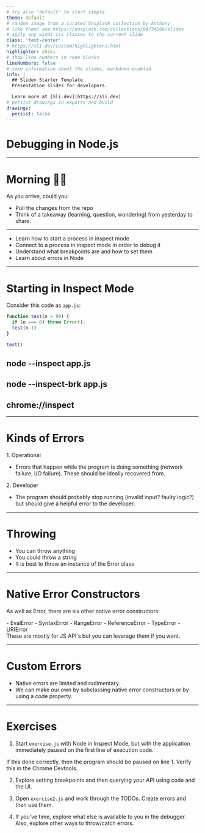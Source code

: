 ```yaml
---
# try also 'default' to start simple
theme: default
# random image from a curated Unsplash collection by Anthony
# like them? see https://unsplash.com/collections/94734566/slidev
# apply any windi css classes to the current slide
class: 'text-center'
# https://sli.dev/custom/highlighters.html
highlighter: shiki
# show line numbers in code blocks
lineNumbers: false
# some information about the slides, markdown enabled
info: |
  ## Slidev Starter Template
  Presentation slides for developers.

  Learn more at [Sli.dev](https://sli.dev)
# persist drawings in exports and build
drawings:
  persist: false
---
```


# Debugging in Node.js

---

# Morning 👋🏻

As you arrive, could you:

- Pull the changes from the repo
- Think of a takeaway (learning, question, wondering) from yesterday to share.

---

- Learn how to start a process in inspect mode
- Connect to a process in inspect mode in order to debug it
- Understand what breakpoints are and how to set them
- Learn about errors in Node

---

# Starting in Inspect Mode

Consider this code as `app.js`:
```js 
function test(n = 99) {
  if (n === 0) throw Error();
  test(n-1)
}

test()
```

## node --inspect app.js
## node --inspect-brk app.js
## chrome://inspect

--- 

# Kinds of Errors

<div v-click>
1. Operational

- Errors that happen while the program is doing something (network failure, I/O failure).
These should be ideally recovered from.
</div>

<div v-click>
2. Developer

- The program should probably stop running (invalid input? faulty logic?) but should give a helpful error to the developer.
</div>

---

# Throwing

- You can throw anything
- You could throw a string
- It is best to throw an instance of the Error class

---

# Native Error Constructors

As well as Error, there are six other native error constructors:

<div v-click>
- EvalError
- SyntaxError
- RangeError
- ReferenceError
- TypeError
- URIError
</div>

<div v-click>
These are mostly for JS API's but you can leverage them if you want.
</div>

---

# Custom Errors

- Native errors are limited and rudimentary.
- We can make our own by subclassing native error constructors or by using a code property.


---


# Exercises

1. Start `exercise.js` with Node in Inspect Mode, but with the application immediately paused on the first line of execution code.

If this done correctly, then the program should be paused on line 1. Verify this in the Chrome Devtools.

2. Explore setting breakpoints and then querying your API using code and the UI.

3. Open `exercise2.js` and work through the TODOs. Create errors and then use them. 

4. If you've time, explore what else is available to you in the debugger. Also, explore other ways to throw/catch errors.

